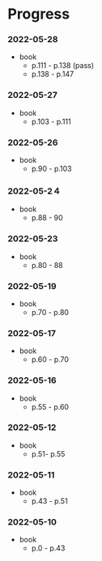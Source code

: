 # Progress

### 2022-05-28
- book
    - p.111 - p.138 (pass)
    - p.138 - p.147
  
### 2022-05-27
- book
	- p.103 - p.111

### 2022-05-26
- book
    - p.90 - p.103

### 2022-05-2４
- book
	- p.88 - 90

### 2022-05-23
- book
	- p.80 - 88

### 2022-05-19
- book
	- p.70 - p.80
	
### 2022-05-17
- book
	- p.60 - p.70
	
### 2022-05-16
- book
	- p.55 - p.60

### 2022-05-12
- book
	- p.51- p.55

### 2022-05-11
- book
	- p.43 - p.51
	
### 2022-05-10
- book
	- p.0 - p.43
